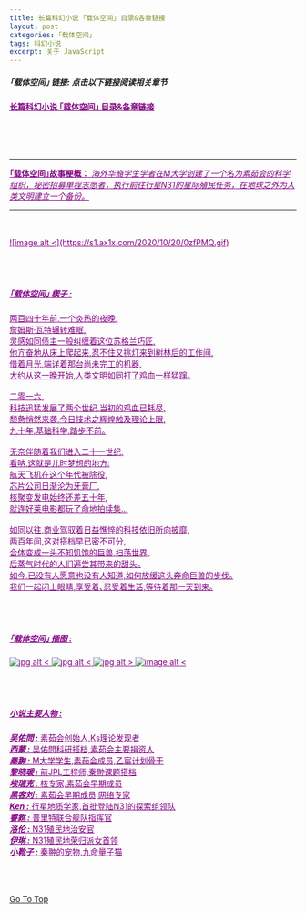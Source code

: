 ```yaml
---
title: 长篇科幻小说 ｢载体空间｣ 目录&各章链接
layout: post
categories: ｢载体空间｣
tags: 科幻小说
excerpt: 关于 JavaScript
---
```

##### ｢载体空间｣ 链接: *点击以下链接阅读相关章节*
<a style="color:purple;" href="carrier_space_chapter_0.html" target="_blank"> <b>长篇科幻小说 ｢载体空间｣ 目录&各章链接</b> <span style="padding-left:86px;"> <br>
<br>
<br>
<br>
<br>
___
__｢载体空间｣故事梗概：__ *海外华裔学生学者在M大学创建了一个名为素茹会的科学组织，秘密招募单程志愿者，执行前往行星N31的星际殖民任务，在地球之外为人类文明建立一个备份。*
___
<br>
<br>
![image alt <](https://s1.ax1x.com/2020/10/20/0zfPMQ.gif) 
<br>
<br>
<br>
<br>


##### ｢载体空间｣ 楔子 :

两百四十年前,一个炎热的夜晚,  
詹姆斯·瓦特辗转难眠,  
灵感如同债主一般纠缠着这位苏格兰巧匠,  
他亢奋地从床上爬起来,忍不住又挑灯来到树林后的工作间,  
借着月光,端详着那台尚未完工的机器,  
大约从这一晚开始,人类文明如同打了鸡血一样猛蹿｡  
<br>
二零一六,  
科技迅猛发展了两个世纪,当初的鸡血已耗尽,  
颓惫悄然来袭,今日技术之辉煌触及理论上限,  
九十年,基础科学,踏步不前｡  
<br>
无奈伴随着我们进入二十一世纪,  
看呐,这就是儿时梦想的地方:  
航天飞机在这个年代被除役,  
芯片公司日渐沦为牙膏厂,  
核聚变发电始终还差五十年,  
就连好莱电影都玩了命地拍续集…  
<br>
如同以往,商业驾驭着日益憔悴的科技依旧所向披靡,  
两百年间,这对搭档早已密不可分,  
合体变成一头不知饥饱的巨兽,扫荡世界,  
后蒸气时代的人们遍尝其带来的甜头｡  
如今,已没有人愿意也没有人知道,如何放缓这头奔命巨兽的步伐｡  
我们一起闭上眼睛,享受着､忍受着生活,等待着那一天到来｡
<br>
<br>
<br>
<br>
##### ｢载体空间｣ 插图 :

![jpg alt <](https://s1.ax1x.com/2020/10/20/0zWqrd.jpg) 
![jpg alt <](https://s1.ax1x.com/2020/10/20/0zWLqA.jpg) 
![jpg alt >](https://s1.ax1x.com/2020/10/20/0zWvIP.jpg)
![image alt <](https://s1.ax1x.com/2020/09/23/wXIMuD.gif) 
<br>
<br>
<br>
<br>
##### 小说主要人物 :

___吴佑問 :___  素茹会创始人,Ks理论发现者  
___西蒙 :___  吴佑問科研搭档,素茹会主要捐资人  
___秦翀 :___  M大学学生,素茹会成员,乙宸计划骨干  
___黎晓瑗 :___  前JPL工程师,秦翀课题搭档  
___埃瑞克 :___  核专家,素茹会早期成员  
___黑客刘 :___  素茹会早期成员,网络专家  
___Ken :___  行星地质学家,首批登陆N31的探索组领队  
___睿銝 :___  普里特联合舰队指挥官  
___洛伦 :___  N31殖民地治安官  
___伊琳 :___  N31殖民地荣归派女首领  
___小靴子 :___  秦翀的宠物,九命量子猫
<br>
<br>
<br>
<br>

[Go To Top](#top)
